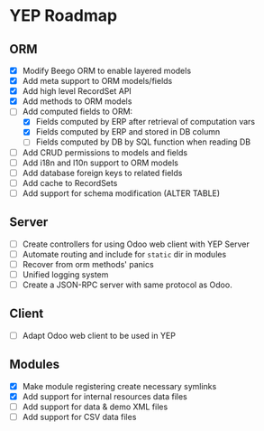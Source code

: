 YEP Roadmap
===========

ORM
---
- [X] Modify Beego ORM to enable layered models
- [X] Add meta support to ORM models/fields
- [X] Add high level RecordSet API
- [X] Add methods to ORM models
- [ ] Add computed fields to ORM:
    - [X] Fields computed by ERP after retrieval of computation vars
    - [X] Fields computed by ERP and stored in DB column
    - [ ] Fields computed by DB by SQL function when reading DB
- [ ] Add CRUD permissions to models and fields
- [ ] Add i18n and l10n support to ORM models
- [ ] Add database foreign keys to related fields
- [ ] Add cache to RecordSets
- [ ] Add support for schema modification (ALTER TABLE)

Server
------
- [ ] Create controllers for using Odoo web client with YEP Server
- [ ] Automate routing and include for `static` dir in modules
- [ ] Recover from orm methods' panics
- [ ] Unified logging system
- [ ] Create a JSON-RPC server with same protocol as Odoo.

Client
------
- [ ] Adapt Odoo web client to be used in YEP

Modules
-------
- [X] Make module registering create necessary symlinks
- [X] Add support for internal resources data files
- [ ] Add support for data & demo XML files
- [ ] Add support for CSV data files
